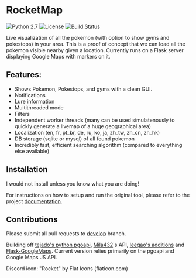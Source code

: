 
# RocketMap

![Python 2.7](https://img.shields.io/badge/python-2.7-blue.svg) ![License](https://img.shields.io/github/license/RocketMap/RocketMap.svg) [![Build Status](https://travis-ci.org/RocketMap/RocketMap.svg?branch=develop)](https://travis-ci.org/RocketMap/RocketMap)

Live visualization of all the pokemon (with option to show gyms and pokestops) in your area. This is a proof of concept that we can load all the pokemon visible nearby given a location. Currently runs on a Flask server displaying Google Maps with markers on it.

## Features:

* Shows Pokemon, Pokestops, and gyms with a clean GUI.
* Notifications
* Lure information
* Multithreaded mode
* Filters
* Independent worker threads (many can be used simulatenously to quickly generate a livemap of a huge geographical area)
* Localization (en, fr, pt_br, de, ru, ko, ja, zh_tw, zh_cn, zh_hk)
* DB storage (sqlite or mysql) of all found pokemon
* Incredibly fast, efficient searching algorithm (compared to everything else available)

## Installation
I would not install unless you know what you are doing!

For instructions on how to setup and run the original tool, please refer to the project [documentation](https://rocketmap.readthedocs.io).

## Contributions

Please submit all pull requests to [develop](https://github.com/RocketMap/RocketMap/tree/develop) branch.

Building off [tejado's python pgoapi](https://github.com/tejado/pgoapi), [Mila432](https://github.com/Mila432/Pokemon_Go_API)'s API, [leegao's additions](https://github.com/leegao/pokemongo-api-demo/tree/simulation) and [Flask-GoogleMaps](https://github.com/rochacbruno/Flask-GoogleMaps). Current version relies primarily on the pgoapi and Google Maps JS API.

Discord icon: "Rocket" by Flat Icons (flaticon.com)
